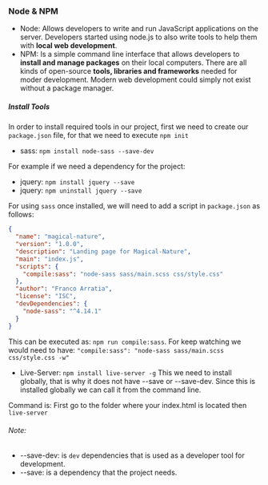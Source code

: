 ### Node & NPM
- Node: Allows developers to write and run JavaScript applications on the server. Developers started using node.js to also write tools to help them with **local web development**.
- NPM: Is a simple command line interface that allows developers to **install and manage packages** on their local computers. There are all kinds of open-source **tools, libraries and frameworks** needed for moder development. Modern web development could simply not exist without a package manager.

##### Install Tools
In order to install required tools in our project, first we need to create our `package.json` file, for that we need to execute `npm init`
- sass: `npm install node-sass --save-dev`

For example if we need a dependency for the project:
- jquery: `npm install jquery --save`
- jquery: `npm uninstall jquery --save`

For using `sass` once installed, we will need to add a script in `package.json` as follows:

```json
{
  "name": "magical-nature",
  "version": "1.0.0",
  "description": "Landing page for Magical-Nature",
  "main": "index.js",
  "scripts": {
    "compile:sass": "node-sass sass/main.scss css/style.css"
  },
  "author": "Franco Arratia",
  "license": "ISC",
  "devDependencies": {
    "node-sass": "^4.14.1"
  }
}
```
This can be executed as: `npm run compile:sass`. For keep watching we would need to have: `"compile:sass": "node-sass sass/main.scss css/style.css -w"`

- Live-Server: `npm install live-server -g` This we need to install globally, that is why it does not have --save or --save-dev. Since this is installed globally we can call it from the command line.

Command is: First go to the folder where your index.html is located then `live-server`

###### Note:
- --save-dev: is `dev` dependencies that is used as a developer tool for development.
- --save: is a dependency that the project needs.




